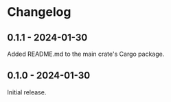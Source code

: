 # Changelog

## 0.1.1 - 2024-01-30

Added README.md to the main crate's Cargo package.

## 0.1.0 - 2024-01-30

Initial release.
